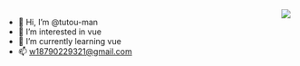  <img align="right" src="https://github-readme-stats.vercel.app/api?username=wangyubina&show_icons=true">
 
- 👋 Hi, I’m @tutou-man
- 👀 I’m interested in vue
- 🌱 I’m currently learning vue  
- 📫 w18790229321@gmail.com

